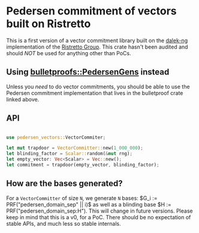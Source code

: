 # Pedersen commitment of vectors built on Ristretto

This is a first version of a vector commitment library built on the [dalek-ng](https://github.com/zkcrypto/curve25519-dalek-ng/) implementation of the [Ristretto Group](https://ristretto.group/what_is_ristretto.html). This crate hasn't been audited and should _NOT_ be used for anything other than PoCs.

## Using [bulletproofs::PedersenGens](https://docs.rs/bulletproofs/4.0.0/bulletproofs/struct.PedersenGens.html) instead

Unless you _need_ to do vector commitments, you should be able to use the Pedersen commitment implementation that lives in the bulletproof crate linked above.

## API

```rust

use pedersen_vectors::VectorCommiter;

let mut trapdoor = VectorCommitter::new(1_000_000);
let blinding_factor = Scalar::random(&mut rng);
let empty_vector: Vec<Scalar> = Vec::new();
let commitment = trapdoor(empty_vector, blinding_factor);
```


## How are the bases generated?

For a `VectorCommitter` of size `N`, we generate `N` bases: $G_i := PRF("pedersen_domain_sep" || i)$ as well as a blinding base $H := PRF("pedersen_domain_sep:H"). This will change in future versions. Please keep in mind that this is a v0, for a PoC. There should be no expectation of stable APIs, and much less so stable internals.
